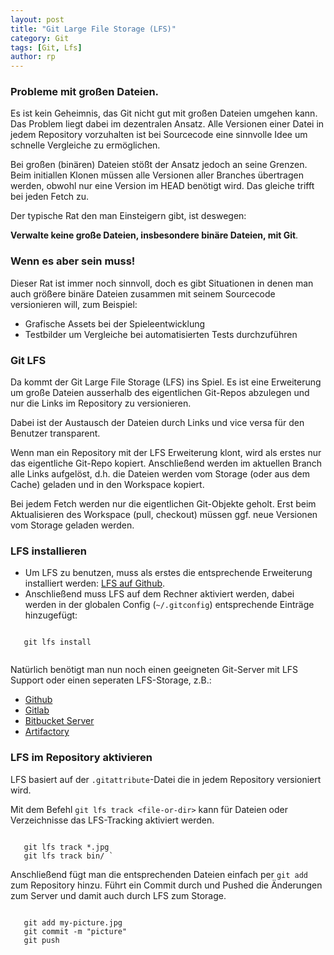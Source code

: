 ```yaml
---
layout: post
title: "Git Large File Storage (LFS)"
category: Git
tags: [Git, Lfs]
author: rp
---
```


### Probleme mit großen Dateien.

Es ist kein Geheimnis, das Git nicht gut mit großen Dateien umgehen kann.
Das Problem liegt dabei im dezentralen Ansatz. Alle Versionen einer Datei in jedem Repository
vorzuhalten ist bei Sourcecode eine sinnvolle Idee um schnelle Vergleiche zu ermöglichen.

Bei großen (binären) Dateien stößt der Ansatz jedoch an seine Grenzen.
Beim initiallen Klonen müssen alle Versionen aller Branches übertragen werden,
obwohl nur eine Version im HEAD benötigt wird. Das gleiche trifft bei jeden Fetch zu.

Der typische Rat den man Einsteigern gibt, ist deswegen:

   **Verwalte keine große Dateien, insbesondere binäre Dateien, mit Git**.  

### Wenn es aber sein muss!
Dieser Rat ist immer noch sinnvoll, doch es gibt Situationen in denen man auch größere binäre Dateien
zusammen mit seinem Sourcecode versionieren will, zum Beispiel:

 * Grafische Assets bei der Spieleentwicklung
 * Testbilder um Vergleiche bei automatisierten Tests durchzuführen


### Git LFS
Da kommt der Git Large File Storage (LFS) ins Spiel.
Es ist eine Erweiterung um große Dateien ausserhalb des eigentlichen Git-Repos abzulegen und nur die Links im Repository zu versionieren.

Dabei ist der Austausch der Dateien durch Links und vice versa für den Benutzer transparent.

Wenn man ein Repository mit der LFS Erweiterung klont, wird als erstes nur das eigentliche Git-Repo kopiert.
Anschließend werden im aktuellen Branch alle Links aufgelöst, d.h. die Dateien werden vom Storage (oder aus dem Cache) geladen und in den Workspace kopiert.

Bei jedem Fetch werden nur die eigentlichen Git-Objekte geholt. Erst beim Aktualisieren des Workspace (pull, checkout) müssen ggf. neue Versionen vom Storage geladen werden.

### LFS installieren

 * Um LFS zu benutzen, muss als erstes die entsprechende Erweiterung installiert werden: [LFS auf Github](https://git-lfs.github.com).
 * Anschließend muss LFS auf dem Rechner aktiviert werden, dabei werden in der globalen Config (`~/.gitconfig`) entsprechende Einträge hinzugefügt:   

 <pre><code>
   git lfs install
 </code></pre>


Natürlich benötigt man nun noch einen geeigneten Git-Server mit LFS Support oder einen seperaten LFS-Storage, z.B.:

 * [Github](https://github.com/)
 * [Gitlab](https://about.gitlab.com/)
 * [Bitbucket Server](https://de.atlassian.com/software/bitbucket/server)
 * [Artifactory](https://www.jfrog.com/open-source/)

### LFS im Repository aktivieren

LFS basiert auf der `.gitattribute`-Datei die in jedem Repository versioniert wird.

Mit dem Befehl `git lfs track <file-or-dir>` kann für Dateien oder Verzeichnisse das LFS-Tracking aktiviert werden.

<pre><code>
   git lfs track *.jpg
   git lfs track bin/ `
</code></pre>

Anschließend fügt man die entsprechenden Dateien einfach per `git add` zum Repository hinzu.
Führt ein Commit durch und Pushed die Änderungen zum Server und damit auch durch LFS zum Storage.

<pre><code>
   git add my-picture.jpg
   git commit -m "picture"
   git push
</code></pre>
